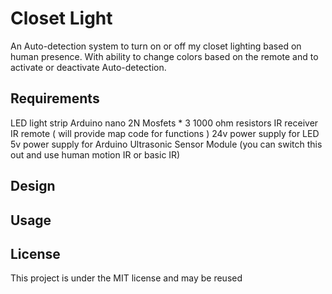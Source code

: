 # Closet Light
An Auto-detection system to turn on or off my closet lighting based on human presence. 
With ability to change colors based on the remote and to activate or deactivate Auto-detection.

## Requirements 
LED light strip
Arduino nano
2N Mosfets * 3
1000 ohm resistors
IR receiver 
IR remote ( will provide map code for functions )
24v power supply for LED
5v power supply for Arduino
Ultrasonic Sensor Module (you can switch this out and use human motion IR or basic IR)

## Design

## Usage

## License

This project is under the MIT license and may be reused 